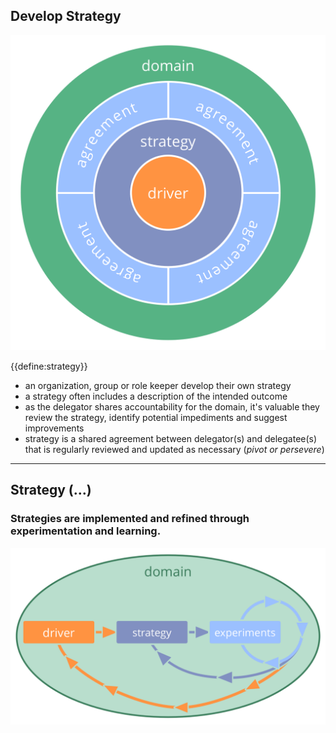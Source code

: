## Develop Strategy

![right,fit](img/driver-domain/driver-strategy-agreements-domain.png)

{{define:strategy}}

-   an organization, group or role keeper develop their own strategy
-   a strategy often includes a description of the intended outcome
-   as the delegator shares accountability for the domain, it's valuable they review the strategy, identify potential impediments and suggest improvements 
-   strategy is a shared agreement between delegator(s) and delegatee(s) that is regularly reviewed and updated as necessary (*pivot or persevere*)

---

## Strategy (…)

### Strategies are implemented and refined through experimentation and learning. 

![right,fit](img/evolution/domain-driver-strategy-exeriments.png)
